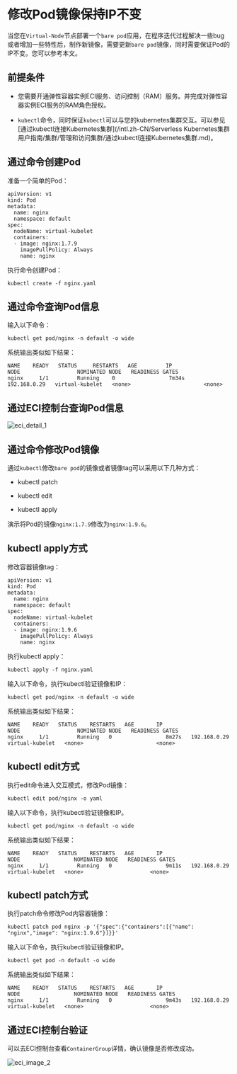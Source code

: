修改Pod镜像保持IP不变 
==================================

当您在`Virtual-Node`节点部署一个`bare pod`应用，在程序迭代过程解决一些bug或者增加一些特性后，制作新镜像，需要更新`bare pod`镜像，同时需要保证Pod的IP不变。您可以参考本文。

前提条件 
-------------------------

* 您需要开通弹性容器实例ECI服务、访问控制（RAM）服务。并完成对弹性容器实例ECI服务的RAM角色授权。

  




<!-- -->

* `kubectl`命令，同时保证`kubectl`可以与您的kubernetes集群交互。可以参见[通过kubectl连接Kubernetes集群](/intl.zh-CN/Serverless Kubernetes集群用户指南/集群/管理和访问集群/通过kubectl连接Kubernetes集群.md)。

  




通过命令创建Pod 
------------------------------

准备一个简单的Pod：

    apiVersion: v1
    kind: Pod
    metadata:
      name: nginx
      namespace: default
    spec:
      nodeName: virtual-kubelet
      containers:
      - image: nginx:1.7.9
        imagePullPolicy: Always
        name: nginx



执行命令创建Pod：

    kubectl create -f nginx.yaml



通过命令查询Pod信息 
--------------------------------

输入以下命令：



    kubectl get pod/nginx -n default -o wide



系统输出类似如下结果：

    NAME    READY   STATUS     RESTARTS   AGE         IP                    NODE                  NOMINATED NODE   READINESS GATES
    nginx     1/1         Running    0                 7m34s      192.168.0.29   virtual-kubelet   <none>                       <none>



通过ECI控制台查询Pod信息 
------------------------------------

![eci_detail_1](https://static-aliyun-doc.oss-accelerate.aliyuncs.com/assets/img/zh-CN/1579351161/p231093.jpg)

通过命令修改Pod镜像 
--------------------------------

通过`kubectl`修改`bare pod`的镜像或者镜像tag可以采用以下几种方式：

* kubectl patch

  

* kubectl edit

  

* kubectl apply

  




演示将Pod的镜像`nginx:1.7.9`修改为`nginx:1.9.6`。

kubectl apply方式 
------------------------------------

修改容器镜像tag：

    apiVersion: v1
    kind: Pod
    metadata:
      name: nginx
      namespace: default
    spec:
      nodeName: virtual-kubelet
      containers:
      - image: nginx:1.9.6
        imagePullPolicy: Always
        name: nginx        



执行kubectl apply：

    kubectl apply -f nginx.yaml                



输入以下命令，执行kubectl验证镜像和IP：




    kubectl get pod/nginx -n default -o wide



系统输出类似如下结果：




    NAME    READY   STATUS    RESTARTS   AGE       IP                   NODE                  NOMINATED NODE   READINESS GATES
    nginx     1/1         Running   0                 8m27s   192.168.0.29   virtual-kubelet   <none>                       <none>         



kubectl edit方式 
-----------------------------------

执行edit命令进入交互模式，修改Pod镜像：

    kubectl edit pod/nginx -o yaml                



输入以下命令，执行kubectl验证镜像和IP。




    kubectl get pod/nginx -n default -o wide



系统输出类似如下结果：

    NAME    READY   STATUS    RESTARTS   AGE       IP                   NODE                 NOMINATED NODE   READINESS GATES
    nginx     1/1         Running   0                 9m11s   192.168.0.29   virtual-kubelet   <none>                     <none>                



kubectl patch方式 
------------------------------------

执行patch命令修改Pod内容器镜像：

    kubectl patch pod nginx -p '{"spec":{"containers":[{"name": "nginx","image": "nginx:1.9.6"}]}}'



输入以下命令，执行kubectl验证镜像和IP。




    kubectl get pod -n default -o wide



系统输出类似如下结果：

    NAME    READY   STATUS    RESTARTS   AGE       IP                   NODE                 NOMINATED NODE   READINESS GATES
    nginx     1/1         Running   0                 9m43s   192.168.0.29   virtual-kubelet   <none>                     <none>        



通过ECI控制台验证 
-------------------------------

可以去ECI控制台查看`ContainerGroup`详情，确认镜像是否修改成功。

![eci_image_2](https://static-aliyun-doc.oss-accelerate.aliyuncs.com/assets/img/zh-CN/1579351161/p231094.jpg)

